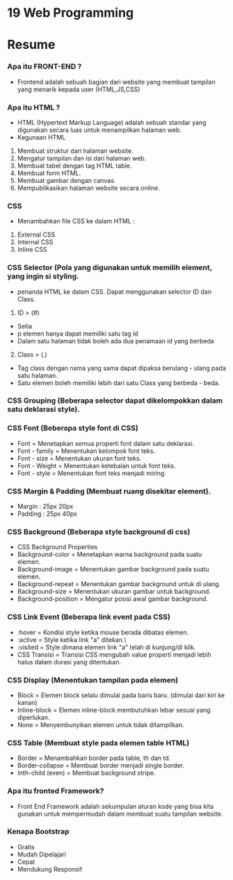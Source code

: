 # 19 Web Programming
# Resume 

### Apa itu FRONT-END ?
- Frontend adalah sebuah bagian dari website yang membuat tampilan yang menarik kepada user (HTML,JS,CSS)

### Apa itu HTML ?
- HTML (Hypertext Markup Language) adalah sebuah standar yang digunakan secara luas untuk menampilkan halaman web.
- Kegunaan HTML 
1. Membuat struktur dari halaman website.
2. Mengatur tampilan dan isi dari halaman web.
3. Membuat tabel dengan tag HTML table.
4. Membuat form HTML.
5. Membuat gambar dengan canvas.
6. Mempublikasikan halaman website secara online.

### CSS
- Menambahkan file CSS ke dalam HTML :
1. External CSS
2. Internal CSS
3. Inline CSS

### CSS Selector (Pola yang digunakan untuk memilih element, yang ingin si styling.
- penanda HTML ke dalam CSS. Dapat menggunakan selector ID dan Class.

1. ID > (#)
- Setia
- p elemen hanya dapat memiliki satu tag id
- Dalam satu halaman tidak boleh ada dua penamaan id yang berbeda

2. Class > (.)
- Tag class dengan nama yang sama dapat dipaksa berulang - ulang pada satu halaman.
- Satu elemen boleh memiliki lebih dari satu Class yang berbeda - beda.

### CSS Grouping (Beberapa selector dapat dikelompokkan dalam satu deklarasi style).

### CSS Font (Beberapa style font di CSS)
- Font = Menetapkan semua properti font dalam satu deklarasi.
- Font - family = Menentukan kelompok font teks.
- Font - size = Menentukan ukuran font teks.
- Font - Weight = Menentukan ketebalan untuk font teks.
- Font - style = Menentukan font teks menjadi miring.

### CSS Margin & Padding (Membuat ruang disekitar element).
- Margin : 25px 20px
- Padding : 25px 40px

### CSS Background (Beberapa style background di css)
- CSS Background Properties 
- Background-color = Menetapkan warna background pada suatu elemen.
- Background-image = Menentukan gambar background pada suatu elemen.
- Background-repeat = Menentukan gambar background untuk di ulang.
- Background-size = Menentukan ukuran gambar untuk background.
- Background-position = Mengatur posisi awal gambar background.

### CSS Link Event (Beberapa link event pada CSS)
- :hover = Kondisi style ketika mouse berada dibatas elemen.
- :active = Style ketika link "a" ditekan.\
- :visited = Style dimana elemen link "a" telah di kunjung/di klik.
- CSS Transisi = Transisi CSS mengubah value properti menjadi lebih halus dalam durasi yang ditentukan.

### CSS Display (Menentukan tampilan pada elemen)
- Block = Elemen block selalu dimulai pada baris baru. (dimulai dari kiri ke kanan)
- Inline-block = Elemen inline-block membutuhkan lebar sesuai yang diperlukan.
- None = Menyembunyikan elemen untuk tidak ditampilkan.

### CSS Table (Membuat style pada elemen table HTML)
- Border = Menambahkan border pada table, th dan td.
- Border-collapse = Membuat border menjadi single border.
- Inth-child (even) = Membuat background stripe.

### Apa itu fronted Framework?
- Front End Framework adalah sekumpulan aturan kode yang bisa kita gunakan untuk mempermudah dalam membuat suatu tampilan website.

### Kenapa Bootstrap 
- Gratis
- Mudah Dipelajari
- Cepat
- Mendukung Responsif
